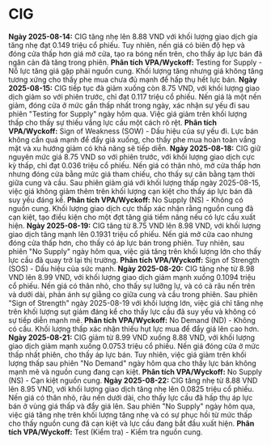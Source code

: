 # CIG

**Ngày 2025-08-14:** CIG tăng nhẹ lên 8.88 VND với khối lượng giao dịch gia tăng nhẹ đạt 0.149 triệu cổ phiếu. Tuy nhiên, nến giá có biên độ hẹp và đóng cửa thấp hơn giá mở cửa, tạo ra bóng nến trên, cho thấy áp lực bán đã ngăn cản đà tăng trong phiên. **Phân tích VPA/Wyckoff:** Testing for Supply - Nỗ lực tăng giá gặp phải nguồn cung. Khối lượng tăng nhưng giá không tăng tương xứng cho thấy phe mua chưa đủ mạnh để hấp thụ hết lực bán.
**Ngày 2025-08-15:** CIG tiếp tục đà giảm xuống còn 8.75 VND, với khối lượng giao dịch giảm so với phiên trước, chỉ đạt 0.117 triệu cổ phiếu. Nến giá là một nến giảm, đóng cửa ở mức gần thấp nhất trong ngày, xác nhận sự yếu đi sau phiên "Testing for Supply" ngày hôm qua. Việc giá giảm trên khối lượng thấp cho thấy sự thiếu vắng lực cầu một cách rõ rệt. **Phân tích VPA/Wyckoff:** Sign of Weakness (SOW) - Dấu hiệu của sự yếu đi. Lực bán không cần quá mạnh để đẩy giá xuống, cho thấy phe mua hoàn toàn vắng mặt và xu hướng giảm có khả năng sẽ tiếp diễn.
**Ngày 2025-08-18:** CIG giữ nguyên mức giá 8.75 VND so với phiên trước, với khối lượng giao dịch cực kỳ thấp, chỉ đạt 0.036 triệu cổ phiếu. Nến giá có thân nhỏ, mở cửa thấp hơn nhưng đóng cửa bằng mức giá tham chiếu, cho thấy sự cân bằng tạm thời giữa cung và cầu. Sau phiên giảm giá với khối lượng thấp ngày 2025-08-15, việc giá không giảm thêm trên khối lượng cạn kiệt cho thấy áp lực bán đã suy yếu đáng kể. **Phân tích VPA/Wyckoff:** No Supply (NS) - Không có nguồn cung. Khối lượng giao dịch cực thấp xác nhận rằng nguồn cung đã cạn kiệt, tạo điều kiện cho một đợt tăng giá tiềm năng nếu có lực cầu xuất hiện.
**Ngày 2025-08-19:** CIG tăng từ 8.75 VND lên 8.98 VND, với khối lượng giao dịch tăng mạnh lên 0.1931 triệu cổ phiếu. Nến giá mở cửa cao nhưng đóng cửa thấp hơn, cho thấy có áp lực bán trong phiên. Tuy nhiên, sau phiên "No Supply" ngày hôm qua, việc giá tăng trên khối lượng lớn cho thấy lực cầu đã quay trở lại thị trường. **Phân tích VPA/Wyckoff:** Sign of Strength (SOS) - Dấu hiệu của sức mạnh.
**Ngày 2025-08-20:** CIG tăng nhẹ từ 8.98 VND lên 8.99 VND, với khối lượng giao dịch giảm mạnh xuống 0.1094 triệu cổ phiếu. Nến giá có thân nhỏ, cho thấy sự lưỡng lự, và có cả râu nến trên và dưới dài, phản ánh sự giằng co giữa cung và cầu trong phiên. Sau phiên "Sign of Strength" ngày 2025-08-19 với khối lượng lớn, việc giá chỉ tăng nhẹ trên khối lượng sụt giảm đáng kể cho thấy lực cầu đã suy yếu và không có sự tiếp diễn mạnh mẽ. **Phân tích VPA/Wyckoff:** No Demand (ND) - Không có cầu. Khối lượng thấp xác nhận thiếu hụt lực mua để đẩy giá lên cao hơn.
**Ngày 2025-08-21:** CIG giảm từ 8.99 VND xuống 8.88 VND, với khối lượng giao dịch giảm mạnh xuống 0.0753 triệu cổ phiếu. Nến giá đóng cửa ở mức thấp nhất phiên, cho thấy áp lực bán. Tuy nhiên, việc giá giảm trên khối lượng thấp sau phiên "No Demand" ngày hôm qua cho thấy lực bán không mạnh mẽ và nguồn cung đang cạn kiệt. **Phân tích VPA/Wyckoff:** No Supply (NS) - Cạn kiệt nguồn cung.
**Ngày 2025-08-22:** CIG tăng nhẹ từ 8.88 VND lên 8.95 VND, với khối lượng giao dịch tăng nhẹ lên 0.0825 triệu cổ phiếu. Nến giá có thân nhỏ, râu nến dưới dài, cho thấy lực cầu đã hấp thụ áp lực bán ở vùng giá thấp và đẩy giá lên. Sau phiên "No Supply" ngày hôm qua, việc giá tăng nhẹ trên khối lượng tăng nhẹ và có sự phục hồi từ mức thấp cho thấy nguồn cung đã cạn kiệt và lực cầu đang bắt đầu xuất hiện. **Phân tích VPA/Wyckoff:** Test (Kiểm tra) - Kiểm tra nguồn cung.
